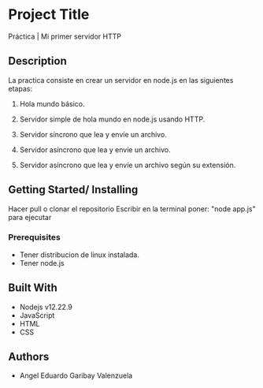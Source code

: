 # Project Title
Práctica | Mi primer servidor HTTP

## Description
La practica consiste en crear un servidor en node.js en las siguientes etapas:

1) Hola mundo básico.

2) Servidor simple de hola mundo en node.js usando HTTP.

3) Servidor síncrono que lea y envíe un archivo.

4) Servidor asíncrono que lea y envíe un archivo.

5) Servidor asíncrono que lea y envíe un archivo según su extensión.

## Getting Started/ Installing
Hacer pull o clonar el repositorio
Escribir en la terminal poner: "node app.js" para ejecutar

### Prerequisites
* Tener distribucion de linux instalada.
* Tener node.js 

## Built With
* Nodejs v12.22.9
* JavaScript
* HTML
* CSS 

## Authors
* Angel Eduardo Garibay Valenzuela
